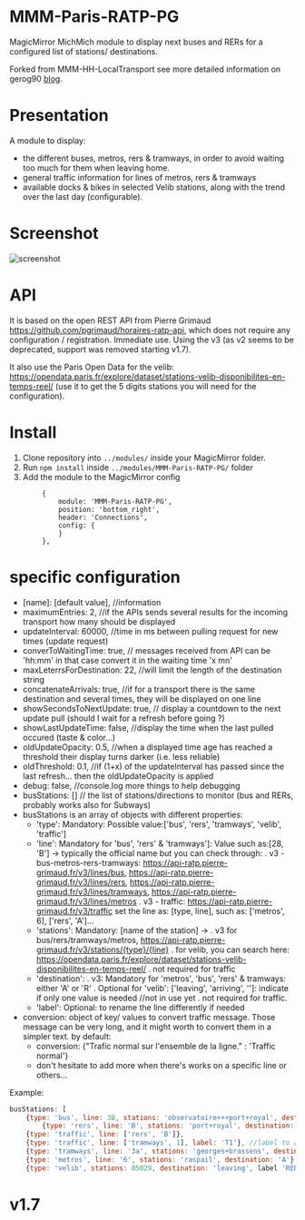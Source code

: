 # MMM-Paris-RATP-PG

MagicMirror MichMich module to display next buses and RERs for a configured list of stations/ destinations.

Forked from MMM-HH-LocalTransport see more detailed information on gerog90 [blog](https://lane6.de).

# Presentation
A module to display:
* the different buses, metros, rers & tramways, in order to avoid waiting too much for them when leaving home. 
* general traffic information for lines of metros, rers & tramways
* available docks & bikes in selected Velib stations, along with the trend over the last day (configurable).

# Screenshot
![screenshot](https://github.com/da4throux/MMM-Paris-RATP-PG/blob/history/MMM-Paris-RATP-PG%201.6.png)

# API

It is based on the open REST API from Pierre Grimaud https://github.com/pgrimaud/horaires-ratp-api, which does not require any configuration / registration. Immediate use. Using the v3 (as v2 seems to be deprecated, support was removed starting v1.7).

It also use the Paris Open Data for the velib: https://opendata.paris.fr/explore/dataset/stations-velib-disponibilites-en-temps-reel/ (use it to get the 5 digits stations you will need for the configuration).

# Install

1. Clone repository into `../modules/` inside your MagicMirror folder.
2. Run `npm install` inside `../modules/MMM-Paris-RATP-PG/` folder
3. Add the module to the MagicMirror config
```
		{
	        module: 'MMM-Paris-RATP-PG',
	        position: 'bottom_right',
	        header: 'Connections',
	        config: {
	        }
    	},
```

# specific configuration
* [name]: [default value], //information
* maximumEntries: 2, //if the APIs sends several results for the incoming transport how many should be displayed
* updateInterval: 60000, //time in ms between pulling request for new times (update request)
* converToWaitingTime: true, // messages received from API can be 'hh:mm' in that case convert it in the waiting time 'x mn'
* maxLeterrsForDestination: 22, //will limit the length of the destination string
* concatenateArrivals: true, //if for a transport there is the same destination and several times, they will be displayed on one line
* showSecondsToNextUpdate: true, // display a countdown to the next update pull (should I wait for a refresh before going ?)
* showLastUpdateTime: false, //display the time when the last pulled occured (taste & color...)
* oldUpdateOpacity: 0.5, //when a displayed time age has reached a threshold their display turns darker (i.e. less reliable)
* oldThreshold: 0.1, //if (1+x) of the updateInterval has passed since the last refresh... then the oldUpdateOpacity is applied
* debug: false, //console.log more things to help debugging
* busStations: [] // the list of stations/directions to monitor (bus and RERs, probably works also for Subways)
* busStations is an array of objects with different properties:
  - 'type': Mandatory: Possible value:['bus', 'rers', 'tramways', 'velib', 'traffic']
  - 'line': Mandatory for 'bus', 'rers' & 'tramways']: Value such as:[28, 'B'] -> typically the official name but you can check through: 
   . v3 - bus-metros-rers-tramways: https://api-ratp.pierre-grimaud.fr/v3/lines/bus, https://api-ratp.pierre-grimaud.fr/v3/lines/rers, https://api-ratp.pierre-grimaud.fr/v3/lines/tramways, https://api-ratp.pierre-grimaud.fr/v3/lines/metros
   . v3 - traffic: https://api-ratp.pierre-grimaud.fr/v3/traffic set the line as: [type, line], such as: ['metros', 6], ['rers', 'A']...
  - 'stations': Mandatory: [name of the station] ->
    . v3 for bus/rers/tramways/metros, https://api-ratp.pierre-grimaud.fr/v3/stations/{type}/{line}
    . for velib, you can search here: https://opendata.paris.fr/explore/dataset/stations-velib-disponibilites-en-temps-reel/
    . not required for traffic
  - 'destination': 
    . v3: Mandatory for 'metros', 'bus', 'rers' & tramways: either 'A' or 'R'
    . Optional for 'velib': ['leaving', 'arriving', '']: indicate if only one value is needed //not in use yet
    . not required for traffic.
  - 'label': Optional: to rename the line differently if needed
* conversion: object of key/ values to convert traffic message. Those message can be very long, and it might worth to convert them in a simpler text. by default:
  - conversion: {"Trafic normal sur l'ensemble de la ligne." : 'Traffic normal'}
  - don't hesitate to add more when there's works on a specific line or others...

Example:
```javascript
busStations: [
	{type: 'bus', line: 38, stations: 'observatoire+++port+royal', destination: 'A'},
        {type: 'rers', line: 'B', stations: 'port+royal', destination: 'A'},
	{type: 'traffic', line: ['rers', 'B']},
	{type: 'traffic', line: ['tramways', 1], label: 'T1'}, //label to avoid confusion with metros line 1
	{type: 'tramways', line: '3a', stations: 'georges+brassens', destination: 'R'},
	{type: 'metros', line: '6', stations: 'raspail', destination: 'A'},
	{type: 'velib', stations: 05029, destination: 'leaving', label 'RER'}]
```
# v1.7
